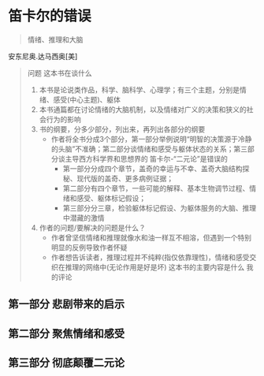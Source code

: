 # 笛卡尔的错误
> 情绪、推理和大脑

安东尼奥.达马西奥[美]

> 问题
> 这本书在谈什么
> 1. 本书是论说类作品，科学、脑科学、心理学；有三个主题，分别是情绪、感受(中心主题)、躯体
> 2. 本书通篇都在讨论情绪的大脑机制，以及情绪对广义的决策和狭义的社会行为的影响
> 3. 书的纲要，分多少部分，列出来，再列出各部分的纲要
>    - 作者将全书分成3个部分，第一部分举例说明“明智的决策源于冷静的头脑”不准确；第二部分谈情绪和感受与躯体状态的关系；第三部分谈主导西方科学界和思想界的 笛卡尔-“二元论”是错误的
>       - 第一部分分成四个章节，盖奇的幸运与不幸、盖奇大脑结构探秘、现代版的盖奇、更多病例证据；
>       - 第二部分有四个章节，一些可能的解释、基本生物调节过程、情绪和感受、躯体标记假设；
>       - 第三部分分三章，检验躯体标记假设、为躯体服务的大脑、推理中潜藏的激情
> 4. 作者的问题/要解决的问题是什么？
>    - 作者曾坚信情绪和推理就像水和油一样互不相溶，但遇到一个特别明显的反例导致作者怀疑
>    - 作者想告诉读者，推理过程并不纯粹(指仅依靠理性)，情绪和感受交织在推理的网络中(无论作用是好是坏) 
> 这本书的主要内容是什么
> 我的评论

## 第一部分 悲剧带来的启示

## 第二部分 聚焦情绪和感受

## 第三部分 彻底颠覆二元论
